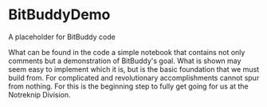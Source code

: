 # BitBuddyDemo
A placeholder for BitBuddy code

What can be found in the code a simple notebook that contains not only comments but a demonstration of BitBuddy's goal. What is shown may seem easy to implement which it is, but is the basic foundation that we must build from. For complicated and revolutionary accomplishments cannot spur from nothing. For this is the beginning step to fully get going for us at the Notreknip Division.
